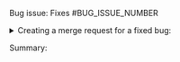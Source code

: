 Bug issue: Fixes #BUG_ISSUE_NUMBER

<details>
<summary>
Creating a merge request for a fixed bug:
</summary>

> - [ ] Reference the relevant bug issue
> - [ ] Provide summary below
> - [ ] Add the `Sprint::NUMBER` label
> - [ ] Merge `master` into this branch and make sure everything still works

</details>

Summary:
